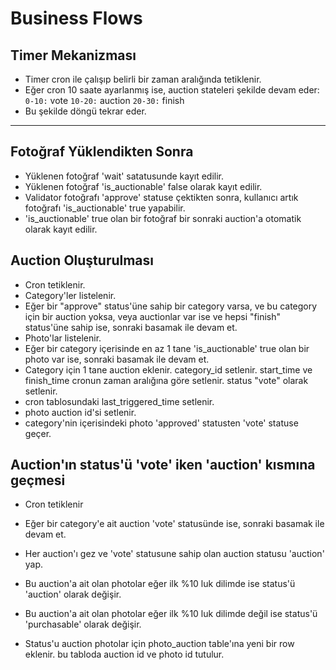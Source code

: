 # Business Flows

## Timer Mekanizması

- Timer cron ile çalışıp belirli bir zaman aralığında tetiklenir.
- Eğer cron 10 saate ayarlanmış ise, auction stateleri şekilde devam eder:
  `0-10:` vote
  `10-20:` auction
  `20-30:` finish
- Bu şekilde döngü tekrar eder.

<hr/>

## Fotoğraf Yüklendikten Sonra

- Yüklenen fotoğraf 'wait' satatusunde kayıt edilir.
- Yüklenen fotoğraf 'is_auctionable' false olarak kayıt edilir.
- Validator fotoğrafı 'approve' statuse çektikten sonra, kullanıcı artık fotoğrafı 'is_auctionable' true yapabilir.
- 'is_auctionable' true olan bir fotoğraf bir sonraki auction'a otomatik olarak kayıt edilir.

## Auction Oluşturulması

- Cron tetiklenir.
- Category'ler listelenir.
- Eğer bir "approve" status'üne sahip bir category varsa, ve bu category için bir auction yoksa, veya auctionlar var ise ve hepsi "finish" status'üne sahip ise, sonraki basamak ile devam et.
- Photo'lar listelenir.
- Eğer bir category içerisinde en az 1 tane 'is_auctionable' true olan bir photo var ise, sonraki basamak ile devam et.
- Category için 1 tane auction eklenir. category_id setlenir. start_time ve finish_time cronun zaman aralığına göre setlenir. status "vote" olarak setlenir.
- cron tablosundaki last_triggered_time setlenir.
- photo auction id'si setlenir.
- category'nin içerisindeki photo 'approved' statusten 'vote' statuse geçer.

## Auction'ın status'ü 'vote' iken 'auction' kısmına geçmesi

- Cron tetiklenir
- Eğer bir category'e ait auction 'vote' statusünde ise, sonraki basamak ile devam et.
- Her auction'ı gez ve 'vote' statusune sahip olan auction statusu 'auction' yap.
- Bu auction'a ait olan photolar eğer ilk %10 luk dilimde ise status'ü 'auction' olarak değişir.
- Bu auction'a ait olan photolar eğer ilk %10 luk dilimde değil ise status'ü 'purchasable' olarak değişir.

- Status'u auction photolar için photo_auction table'ına yeni bir row eklenir. bu tabloda auction id ve photo id tutulur.
